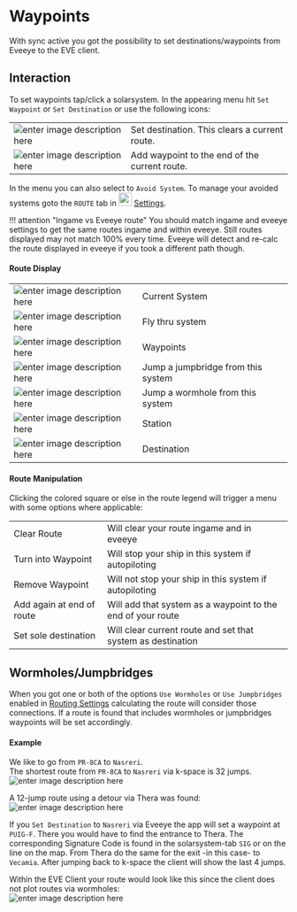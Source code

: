 # Waypoints
With sync active you got the possibility to set destinations/waypoints from Eveeye to the EVE client. 

## Interaction
To set waypoints tap/click a solarsystem. In the appearing menu hit `Set Waypoint` or `Set Destination` or use the following icons:

|  |  |
|--|--|
| ![enter image description here](https://raw.githubusercontent.com/Risingson/eedocs/master/docs/images/setDestination.png) | Set destination. This clears a current route. |
| ![enter image description here](https://raw.githubusercontent.com/Risingson/eedocs/master/docs/images/setWaypoint.png) | Add waypoint to the end of the current route.|

In the menu you can also select to `Avoid System`. To manage your avoided systems goto the `ROUTE` tab in <img src="https://raw.githubusercontent.com/Risingson/eedocs/master/docs/images/Settings-100_off.png" width="24" height="24" > [Settings](https://eveeye.readthedocs.io/en/latest/ui/settings/#Route).

!!! attention "Ingame vs Eveeye route"
    You should match ingame and eveeye settings to get the same routes ingame and within eveeye. Still routes displayed may not match 100% every time. Eveeye will detect and re-calc the route displayed in eveeye if you took a different path though.
    
#### Route Display
|  |  |
|--|--|
| ![enter image description here](https://raw.githubusercontent.com/Risingson/eedocs/master/docs/images/route/rou_start.png) | Current System|
|![enter image description here](https://raw.githubusercontent.com/Risingson/eedocs/master/docs/images/route/rou_thru.png)|Fly thru system|
|![enter image description here](https://raw.githubusercontent.com/Risingson/eedocs/master/docs/images/route/rou_wp.png)|Waypoints|
|![enter image description here](https://raw.githubusercontent.com/Risingson/eedocs/master/docs/images/route/rou_jb.png)|Jump a jumpbridge from this system|
|![enter image description here](https://raw.githubusercontent.com/Risingson/eedocs/master/docs/images/route/rou_wh.png)|Jump a wormhole from this system|
|![enter image description here](https://raw.githubusercontent.com/Risingson/eedocs/master/docs/images/route/rou_sta.png)|Station|
|![enter image description here](https://raw.githubusercontent.com/Risingson/eedocs/master/docs/images/route/rou_end.png)|Destination|


#### Route Manipulation
Clicking the colored square or else in the route legend will trigger a menu with some options where applicable:

 
|  |  |
|--|--|
| Clear Route | Will clear your route ingame and in eveeye |
| Turn into Waypoint | Will stop your ship in this system if autopiloting |
| Remove Waypoint | Will not stop your ship in this system if autopiloting |
| Add again at end of route | Will add that system as a waypoint to the end of your route |
| Set sole destination | Will clear current route and set that system as destination |

## Wormholes/Jumpbridges
When you got one or both of the options `Use Wormholes` or `Use Jumpbridges` enabled in [Routing Settings](https://eveeye.readthedocs.io/en/latest/ui/settings/#Route) calculating the route will consider those connections. If a route is found that includes wormholes or jumpbridges waypoints will be set accordingly.

#### Example
We like to go from `PR-8CA` to `Nasreri`.<br>
The shortest route from `PR-8CA` to `Nasreri` via k-space is 32 jumps.<br> ![enter image description here](https://raw.githubusercontent.com/Risingson/eedocs/master/docs/images/route/Wormhole_routing_00.png)

A 12-jump route using a detour via Thera was found:<br>![enter image description here](https://raw.githubusercontent.com/Risingson/eedocs/master/docs/images/route/Wormhole_routing_0.png)

If you `Set Destination` to `Nasreri` via Eveeye the app will set a waypoint at `PUIG-F`. There you would have to find the entrance to Thera. The corresponding Signature Code is found in the solarsystem-tab `SIG` or on the line on the map. From Thera do the same for the exit -in this case- to `Vecamia`. After jumping back to k-space the client will show the last 4 jumps.<br>

Within the EVE Client your route would look like this since the client does not plot routes via wormholes:<br>![enter image description here](https://raw.githubusercontent.com/Risingson/eedocs/master/docs/images/route/Wormhole_routing_03.png)
<!--stackedit_data:
eyJoaXN0b3J5IjpbLTE5MDc0MjMyNDksNjgyOTg0OTI5LDc1Mj
QyNzMxMCwtMTcyMTQ4Mjc1OCw2Mzg3OTY0NzYsMTAwMjM5NjY1
NSwtODkxNzIyNDQ5LC01MjQ3MTM4MzgsLTQ0MTcyMjUzNiwtMT
gwNTU4NjQ1NV19
-->